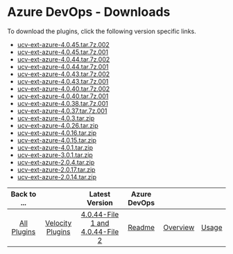 
# Azure DevOps - Downloads

To download the plugins, click the following version specific links.

- [ucv-ext-azure-4.0.45.tar.7z.002](https://raw.githubusercontent.com/UrbanCode/IBM-UCV-PLUGINS/main/files/ucv-ext-azure/ucv-ext-azure%3A4.0.45.tar.7z.002)
- [ucv-ext-azure-4.0.45.tar.7z.001](https://raw.githubusercontent.com/UrbanCode/IBM-UCV-PLUGINS/main/files/ucv-ext-azure/ucv-ext-azure%3A4.0.45.tar.7z.001)
- [ucv-ext-azure-4.0.44.tar.7z.002](https://raw.githubusercontent.com/UrbanCode/IBM-UCV-PLUGINS/main/files/ucv-ext-azure/ucv-ext-azure%3A4.0.44.tar.7z.002)
- [ucv-ext-azure-4.0.44.tar.7z.001](https://raw.githubusercontent.com/UrbanCode/IBM-UCV-PLUGINS/main/files/ucv-ext-azure/ucv-ext-azure%3A4.0.44.tar.7z.001)
- [ucv-ext-azure-4.0.43.tar.7z.002](https://raw.githubusercontent.com/UrbanCode/IBM-UCV-PLUGINS/main/files/ucv-ext-azure/ucv-ext-azure%3A4.0.43.tar.7z.002)
- [ucv-ext-azure-4.0.43.tar.7z.001](https://raw.githubusercontent.com/UrbanCode/IBM-UCV-PLUGINS/main/files/ucv-ext-azure/ucv-ext-azure%3A4.0.43.tar.7z.001)
- [ucv-ext-azure-4.0.40.tar.7z.002](https://raw.githubusercontent.com/UrbanCode/IBM-UCV-PLUGINS/main/files/ucv-ext-azure/ucv-ext-azure%3A4.0.40.tar.7z.002)
- [ucv-ext-azure-4.0.40.tar.7z.001](https://raw.githubusercontent.com/UrbanCode/IBM-UCV-PLUGINS/main/files/ucv-ext-azure/ucv-ext-azure%3A4.0.40.tar.7z.001)
- [ucv-ext-azure-4.0.38.tar.7z.001](https://raw.githubusercontent.com/UrbanCode/IBM-UCV-PLUGINS/main/files/ucv-ext-azure/ucv-ext-azure%3A4.0.38.tar.7z.001)
- [ucv-ext-azure-4.0.37.tar.7z.001](https://raw.githubusercontent.com/UrbanCode/IBM-UCV-PLUGINS/main/files/ucv-ext-azure/ucv-ext-azure%3A4.0.37.tar.7z.001)
- [ucv-ext-azure-4.0.3.tar.zip](https://raw.githubusercontent.com/UrbanCode/IBM-UCV-PLUGINS/main/files/ucv-ext-azure/ucv-ext-azure-4.0.3.tar.zip)
- [ucv-ext-azure-4.0.26.tar.zip](https://raw.githubusercontent.com/UrbanCode/IBM-UCV-PLUGINS/main/files/ucv-ext-azure/ucv-ext-azure-4.0.26.tar.zip)
- [ucv-ext-azure-4.0.16.tar.zip](https://raw.githubusercontent.com/UrbanCode/IBM-UCV-PLUGINS/main/files/ucv-ext-azure/ucv-ext-azure-4.0.16.tar.zip)
- [ucv-ext-azure-4.0.15.tar.zip](https://raw.githubusercontent.com/UrbanCode/IBM-UCV-PLUGINS/main/files/ucv-ext-azure/ucv-ext-azure-4.0.15.tar.zip)
- [ucv-ext-azure-4.0.1.tar.zip](https://raw.githubusercontent.com/UrbanCode/IBM-UCV-PLUGINS/main/files/ucv-ext-azure/ucv-ext-azure-4.0.1.tar.zip)
- [ucv-ext-azure-3.0.1.tar.zip](https://raw.githubusercontent.com/UrbanCode/IBM-UCV-PLUGINS/main/files/ucv-ext-azure/ucv-ext-azure-3.0.1.tar.zip)
- [ucv-ext-azure-2.0.4.tar.zip](https://raw.githubusercontent.com/UrbanCode/IBM-UCV-PLUGINS/main/files/ucv-ext-azure/ucv-ext-azure-2.0.4.tar.zip)
- [ucv-ext-azure-2.0.17.tar.zip](https://raw.githubusercontent.com/UrbanCode/IBM-UCV-PLUGINS/main/files/ucv-ext-azure/ucv-ext-azure-2.0.17.tar.zip)
- [ucv-ext-azure-2.0.14.tar.zip](https://raw.githubusercontent.com/UrbanCode/IBM-UCV-PLUGINS/main/files/ucv-ext-azure/ucv-ext-azure-2.0.14.tar.zip)

|Back to ...||Latest Version|Azure DevOps |||
| :---: | :---: | :---: | :---: | :---: | :---: |
|[All Plugins](../../index.md)|[Velocity Plugins](../README.md)|[4.0.44-File 1 ](https://raw.githubusercontent.com/UrbanCode/IBM-UCV-PLUGINS/main/files/ucv-ext-azure/ucv-ext-azure%3A4.0.44.tar.7z.001)[and 4.0.44-File 2](https://raw.githubusercontent.com/UrbanCode/IBM-UCV-PLUGINS/main/files/ucv-ext-azure/ucv-ext-azure%3A4.0.44.tar.7z.002)|[Readme](README.md)|[Overview](overview.md)|[Usage](usage.md)|

